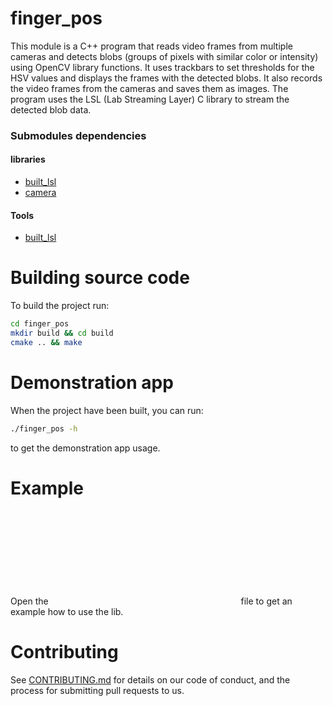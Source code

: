 # finger_pos

This module is a C++ program that reads video frames from multiple cameras and detects blobs (groups of pixels with similar color or intensity) using OpenCV library functions. It uses trackbars to set thresholds for the HSV values and displays the frames with the detected blobs. It also records the video frames from the cameras and saves them as images. The program uses the LSL (Lab Streaming Layer) C library to stream the detected blob data.

### Submodules dependencies
#### libraries
- [built_lsl](lib/built_lsl/README.md)
- [camera](lib/camera/README.md) 
#### Tools
- [built_lsl](tool_lib/built_lsl/README.md)


# Building source code

To build the project run:
```bash
cd finger_pos
mkdir build && cd build
cmake .. && make
```

# Demonstration app

When the project have been built, you can run:
```bash
./finger_pos -h
```
to get the demonstration app usage.

# Example
Open the ![main.cpp](cpp:src/main.cpp) file to get an example how to use the lib.

# Contributing
See [CONTRIBUTING.md](CONTRIBUTING.md) for details on our code of conduct, and the process for submitting pull requests to us.